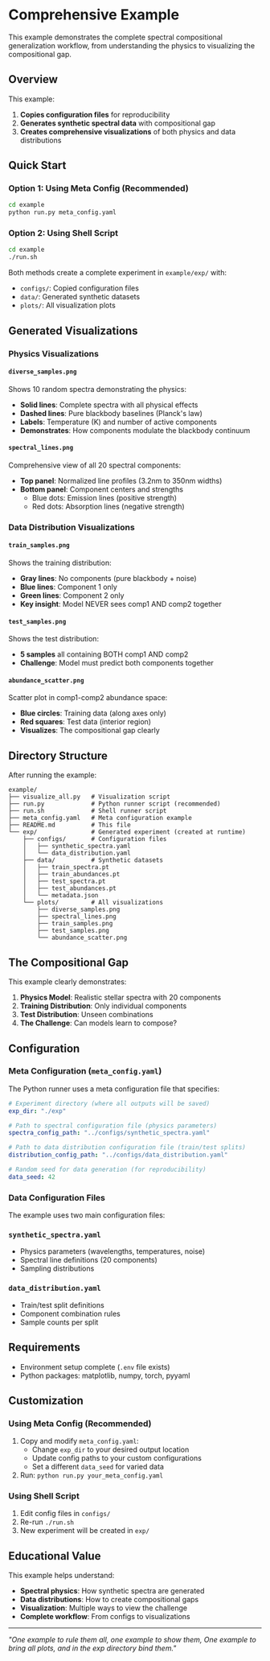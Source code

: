 # Comprehensive Example

This example demonstrates the complete spectral compositional generalization workflow, from understanding the physics to visualizing the compositional gap.

## Overview

This example:
1. **Copies configuration files** for reproducibility
2. **Generates synthetic spectral data** with compositional gap
3. **Creates comprehensive visualizations** of both physics and data distributions

## Quick Start

### Option 1: Using Meta Config (Recommended)

```bash
cd example
python run.py meta_config.yaml
```

### Option 2: Using Shell Script

```bash
cd example
./run.sh
```

Both methods create a complete experiment in `example/exp/` with:
- `configs/`: Copied configuration files
- `data/`: Generated synthetic datasets
- `plots/`: All visualization plots

## Generated Visualizations

### Physics Visualizations

#### `diverse_samples.png`
Shows 10 random spectra demonstrating the physics:
- **Solid lines**: Complete spectra with all physical effects
- **Dashed lines**: Pure blackbody baselines (Planck's law)
- **Labels**: Temperature (K) and number of active components
- **Demonstrates**: How components modulate the blackbody continuum

#### `spectral_lines.png`
Comprehensive view of all 20 spectral components:
- **Top panel**: Normalized line profiles (3.2nm to 350nm widths)
- **Bottom panel**: Component centers and strengths
  - Blue dots: Emission lines (positive strength)
  - Red dots: Absorption lines (negative strength)

### Data Distribution Visualizations

#### `train_samples.png`
Shows the training distribution:
- **Gray lines**: No components (pure blackbody + noise)
- **Blue lines**: Component 1 only
- **Green lines**: Component 2 only
- **Key insight**: Model NEVER sees comp1 AND comp2 together

#### `test_samples.png`
Shows the test distribution:
- **5 samples** all containing BOTH comp1 AND comp2
- **Challenge**: Model must predict both components together

#### `abundance_scatter.png`
Scatter plot in comp1-comp2 abundance space:
- **Blue circles**: Training data (along axes only)
- **Red squares**: Test data (interior region)
- **Visualizes**: The compositional gap clearly

## Directory Structure

After running the example:

```
example/
├── visualize_all.py   # Visualization script
├── run.py             # Python runner script (recommended)
├── run.sh             # Shell runner script
├── meta_config.yaml   # Meta configuration example
├── README.md          # This file
└── exp/               # Generated experiment (created at runtime)
    ├── configs/       # Configuration files
    │   ├── synthetic_spectra.yaml
    │   └── data_distribution.yaml
    ├── data/          # Synthetic datasets
    │   ├── train_spectra.pt
    │   ├── train_abundances.pt
    │   ├── test_spectra.pt
    │   ├── test_abundances.pt
    │   └── metadata.json
    └── plots/         # All visualizations
        ├── diverse_samples.png
        ├── spectral_lines.png
        ├── train_samples.png
        ├── test_samples.png
        └── abundance_scatter.png
```

## The Compositional Gap

This example clearly demonstrates:

1. **Physics Model**: Realistic stellar spectra with 20 components
2. **Training Distribution**: Only individual components
3. **Test Distribution**: Unseen combinations
4. **The Challenge**: Can models learn to compose?

## Configuration

### Meta Configuration (`meta_config.yaml`)

The Python runner uses a meta configuration file that specifies:

```yaml
# Experiment directory (where all outputs will be saved)
exp_dir: "./exp"

# Path to spectral configuration file (physics parameters)
spectra_config_path: "../configs/synthetic_spectra.yaml"

# Path to data distribution configuration file (train/test splits)
distribution_config_path: "../configs/data_distribution.yaml"

# Random seed for data generation (for reproducibility)
data_seed: 42
```

### Data Configuration Files

The example uses two main configuration files:

### `synthetic_spectra.yaml`
- Physics parameters (wavelengths, temperatures, noise)
- Spectral line definitions (20 components)
- Sampling distributions

### `data_distribution.yaml`
- Train/test split definitions
- Component combination rules
- Sample counts per split

## Requirements

- Environment setup complete (`.env` file exists)
- Python packages: matplotlib, numpy, torch, pyyaml

## Customization

### Using Meta Config (Recommended)

1. Copy and modify `meta_config.yaml`:
   - Change `exp_dir` to your desired output location
   - Update config paths to your custom configurations
   - Set a different `data_seed` for varied data
2. Run: `python run.py your_meta_config.yaml`

### Using Shell Script

1. Edit config files in `configs/`
2. Re-run `./run.sh`
3. New experiment will be created in `exp/`

## Educational Value

This example helps understand:
- **Spectral physics**: How synthetic spectra are generated
- **Data distributions**: How to create compositional gaps
- **Visualization**: Multiple ways to view the challenge
- **Complete workflow**: From configs to visualizations

---

*"One example to rule them all, one example to show them,
One example to bring all plots, and in the exp directory bind them."*